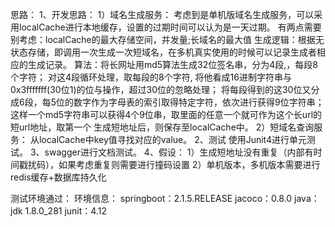 思路：
1、开发思路：
1）域名生成服务：
考虑到是单机版域名生成服务，可以采用localCache进行本地缓存，设置的过期时间可以认为是一天过期。
有两点需要别考虑：localCache的最大存储空间，并发量;长域名的最大值
生成逻辑：根据无状态存储，即调用一次生成一次短域名，在多机真实使用的时候可以记录生成者相应的生成记录。
算法：将长网址用md5算法生成32位签名串，分为4段,，每段8个字符；
     对这4段循环处理，取每段的8个字符, 将他看成16进制字符串与0x3fffffff(30位1)的位与操作，超过30位的忽略处理；
     将每段得到的这30位又分成6段，每5位的数字作为字母表的索引取得特定字符，依次进行获得9位字符串；
     这样一个md5字符串可以获得4个9位串，取里面的任意一个就可作为这个长url的短url地址，取第一个
生成短地址后，则保存至localCache中。
2）短域名查询服务：
从localCache中key值寻找对应的value。
2、测试
使用Junit4进行单元测试。
3、swagger进行文档测试。
4、假设：
1）生成短地址没有重复（内部有时间戳扰码），如果考虑重复则需要进行撞码设置
2）单机版本，多机版本需要进行redis缓存+数据库持久化

测试环境通过：
环境信息：
springboot：2.1.5.RELEASE
jacoco：0.8.0
java：jdk 1.8.0_281
junit：4.12
